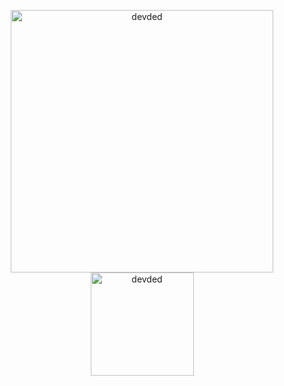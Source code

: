  <p align="center"> 
    <img src="https://github-readme-stats.vercel.app/api?username=SeliKReeD&count_private=true&show_icons=true&theme=react" alt="devded" width="420"/> 
    <img src="https://github-readme-stats.vercel.app/api/top-langs/?username=SeliKReeD&hide=jupyter%20notebook,html,css&langs_count=8&layout=compact&theme=react" alt="devded" height="165" />
 </p>
